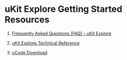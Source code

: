 # uKit Explore Getting Started Resources


1. [Frequently Asked Questions (FAQ) – uKit Explore ](https://sjcosmofuture-my.sharepoint.com/:w:/p/vincentkok/EcfC_iE-tFlIn7-EDFWMAZABNrmz9spf2pOyToadMXqLrg?e=Ujgg7X)

2. [uKit Explore Technical Reference](https://ubtechedu.gitbook.io/ukit-explore/v/english/)

3. [uCode Download](http://www.ubtechedu.com/global/down_cat-1.html)
